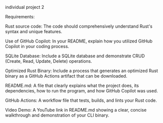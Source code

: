 individual project 2

Requirements:

Rust source code: The code should comprehensively understand Rust's syntax and unique features.

Use of GitHub Copilot: In your README, explain how you utilized GitHub Copilot in your coding process.

SQLite Database: Include a SQLite database and demonstrate CRUD (Create, Read, Update, Delete) operations.

Optimized Rust Binary: Include a process that generates an optimized Rust binary as a GitHub Actions artifact that can be downloaded.

README.md: A file that clearly explains what the project does, its dependencies, how to run the program, and how GitHub Copilot was used.

GitHub Actions: A workflow file that tests, builds, and lints your Rust code.

Video Demo: A YouTube link in README.md showing a clear, concise walkthrough and demonstration of your CLI binary.

